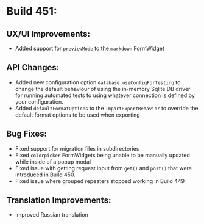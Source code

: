 # Build 451:

## UX/UI Improvements:
- Added support for `previewMode` to the `markdown` FormWidget

## API Changes:
- Added new configuration option `database.useConfigForTesting` to change the default behaviour of using the in-memory Sqlite DB driver for running automated tests to using whatever connection is defined by your configuration.
- Added `defaultFormatOptions` to the `ImportExportBehavior` to override the default format options to be used when exporting

## Bug Fixes:
- Fixed support for migration files in subdirectories
- Fixed `colorpicker` FormWidgets being unable to be manually updated while inside of a popup modal
- Fixed issue with getting request input from `get()` and `post()` that were introduced in Build 450.
- Fixed issue where grouped repeaters stopped working in Build 449

## Translation Improvements:
- Improved Russian translation